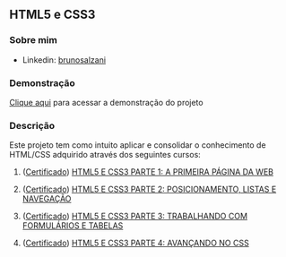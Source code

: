 ## HTML5 e CSS3

### Sobre mim
* Linkedin: <a href="https://www.linkedin.com/in/brunosalzani/" target="_blank">brunosalzani</a>

### Demonstração
<a href="https://bruno-salzani.github.io/html-css-course/" target="_blank">Clique aqui</a> para acessar a demonstração do projeto

### Descrição
Este projeto tem como intuito aplicar e consolidar o conhecimento de HTML/CSS adquirido através dos seguintes cursos:

1) (<a href="https://cursos.alura.com.br/certificate/1209abd4-85e0-4562-a32c-10ecb7fc886f" target="_blank">Certificado</a>) 
<a href="https://cursos.alura.com.br/course/html5-css3-primeiros-passos" target="_blank">HTML5 E CSS3 PARTE 1: A PRIMEIRA PÁGINA DA WEB</a>

2) (<a href="https://cursos.alura.com.br/certificate/00979dc6-15ba-43f9-bc5a-23c0ee7be7a7" target="_blank">Certificado</a>) 
<a href="https://cursos.alura.com.br/course/html5-css3-posicionamento-listas-navegacao" target="_blank">HTML5 E CSS3 PARTE 2: POSICIONAMENTO, LISTAS E NAVEGAÇÃO</a>

3) (<a href="https://cursos.alura.com.br/certificate/4e143324-cf13-4bdf-b8e9-822825686c4d" target="_blank">Certificado</a>) 
<a href="https://cursos.alura.com.br/course/html5-css3-formularios-tabelas" target="_blank">HTML5 E CSS3 PARTE 3: TRABALHANDO COM FORMULÁRIOS E TABELAS</a>

4) (<a href="https://cursos.alura.com.br/certificate/ad012211-a9d6-4b3c-a8b8-c80a6f08b63d" target="_blank">Certificado</a>) 
<a href="https://cursos.alura.com.br/course/html5-css3-avancando-css" target="_blank">HTML5 E CSS3 PARTE 4: AVANÇANDO NO CSS</a>
